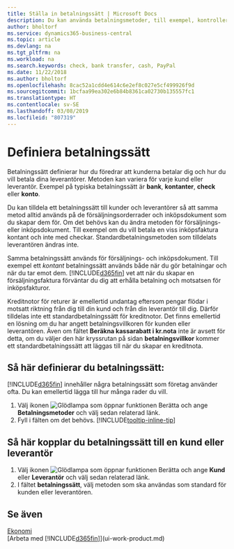 ```yaml
---
title: Ställa in betalningssätt | Microsoft Docs
description: Du kan använda betalningsmetoder, till exempel, kontrollera, banköverföring, kontant eller PayPal, för att ange hur försäljnings- och inköpsfakturor ska betalas.
author: bholtorf
ms.service: dynamics365-business-central
ms.topic: article
ms.devlang: na
ms.tgt_pltfrm: na
ms.workload: na
ms.search.keywords: check, bank transfer, cash, PayPal
ms.date: 11/22/2018
ms.author: bholtorf
ms.openlocfilehash: 8cac52a1cdd4e614c6e2ef8c027e5cf499926f9d
ms.sourcegitcommit: 1bcfaa99ea302e6b84b8361ca02730b135557fc1
ms.translationtype: HT
ms.contentlocale: sv-SE
ms.lasthandoff: 03/08/2019
ms.locfileid: "807319"
---
```

# <a name="defining-payment-methods"></a>Definiera betalningssätt
Betalningssätt definierar hur du föredrar att kunderna betalar dig och hur du vill betala dina leverantörer. Metoden kan variera för varje kund eller leverantör. Exempel på typiska betalningssätt är **bank**, **kontanter**, **check** eller **konto**. 

Du kan tilldela ett betalningssätt till kunder och leverantörer så att samma metod alltid används på de försäljningsorderrader och inköpsdokument som du skapar dem för. Om det behövs kan du ändra metoden för försäljnings- eller inköpsdokument. Till exempel om du vill betala en viss inköpsfaktura kontant och inte med checkar. Standardbetalningsmetoden som tilldelats leverantören ändras inte.

Samma betalningssätt används för försäljnings- och inköpsdokument. Till exempel ett _kontant_ betalningssätt används både när du gör betalningar och när du tar emot dem. [!INCLUDE[d365fin](includes/d365fin_md.md)] vet att när du skapar en försäljningsfaktura förväntar du dig att erhålla betalning och motsatsen för inköpsfakturor. 

Kreditnotor för returer är emellertid undantag eftersom pengar flödar i motsatt riktning från dig till din kund och från din leverantör till dig. Därför tilldelas inte ett standardbetalningssätt för kreditnotor. Det finns emellertid en lösning om du har angett betalningsvillkoren för kunden eller leverantören. Även om fältet **Beräkna kassarabatt i kr.nota** inte är avsett för detta, om du väljer den här kryssrutan på sidan **betalningsvillkor** kommer ett standardbetalningssätt att läggas till när du skapar en kreditnota.

## <a name="to-set-up-a-payment-method"></a>Så här definierar du betalningssätt:
[!INCLUDE[d365fin](includes/d365fin_md.md)] innehåller några betalningssätt som företag använder ofta. Du kan emellertid lägga till hur många rader du vill.

1. Välj ikonen ![Glödlampa som öppnar funktionen Berätta](media/ui-search/search_small.png "Berätta vad du vill göra") och ange **Betalningsmetoder** och välj sedan relaterad länk.
2. Fyll i fälten om det behövs. [!INCLUDE[tooltip-inline-tip](includes/tooltip-inline-tip_md.md)]

## <a name="to-assign-a-payment-method-to-a-customer-or-vendor"></a>Så här kopplar du betalningssätt till en kund eller leverantör
1. Välj ikonen ![Glödlampa som öppnar funktionen Berätta](media/ui-search/search_small.png "Berätta vad du vill göra") och ange **Kund** eller **Leverantör** och välj sedan relaterad länk.
2. I fältet **betalningssätt**, välj metoden som ska användas som standard för kunden eller leverantören.

## <a name="see-also"></a>Se även
[Ekonomi](finance.md)  
[Arbeta med [!INCLUDE[d365fin](includes/d365fin_md.md)]](ui-work-product.md)  
